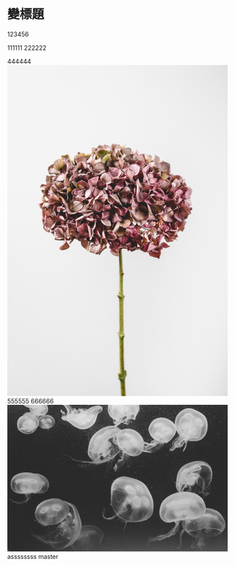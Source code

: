 # 變標題
123456

111111
222222

444444
![cat](./123.jpg) 
555555
666666
![no](456.jpg)
assssssss
master